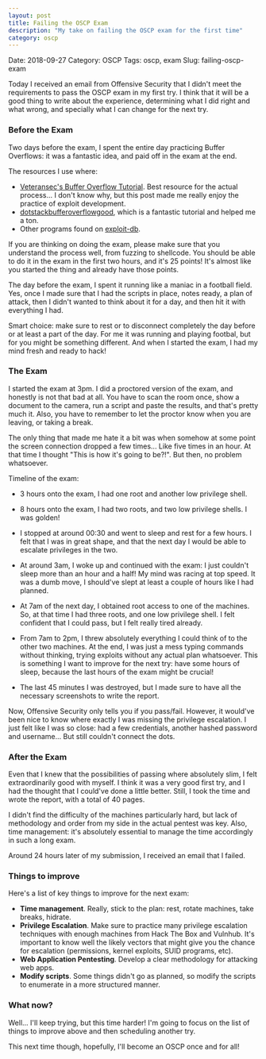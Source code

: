 ```yaml
---
layout: post
title: Failing the OSCP Exam
description: "My take on failing the OSCP exam for the first time"
category: oscp
---
```


Date: 2018-09-27
Category: OSCP
Tags: oscp, exam
Slug: failing-oscp-exam


Today I received an email from Offensive Security that I didn't meet the requirements to pass the OSCP exam in my first try. I think that it will be a good thing to write about the experience, determining what I did right and what wrong, and specially what I can change for the next try.

### Before the Exam

Two days before the exam, I spent the entire day practicing Buffer Overflows: it was a fantastic idea, and paid off in the exam at the end. 

The resources I use where:

- [Veteransec's Buffer Overflow Tutorial](https://veteransec.com/2018/09/10/32-bit-windows-buffer-overflows-made-easy/). Best resource for the actual process... I don't know why, but this post made me really enjoy the practice of exploit development.
- [dotstackbufferoverflowgood](https://github.com/justinsteven/dostackbufferoverflowgood), which is a fantastic tutorial and helped me a ton.
- Other programs found on [exploit-db](https://www.exploit-db.com).

If you are thinking on doing the exam, please make sure that you understand the process well, from fuzzing to shellcode. You should be able to do it in the exam in the first two hours, and it's 25 points! It's almost like you started the thing and already have those points.

The day before the exam, I spent it running like a maniac in a football field. Yes, once I made sure that I had the scripts in place, notes ready, a plan of attack, then I didn't wanted to think about it for a day, and then hit it with everything I had. 

Smart choice: make sure to rest or to disconnect completely the day before or at least a part of the day. For me it was running and playing footbal, but for you might be something different. And when I started the exam, I had my mind fresh and ready to hack!

### The Exam

I started the exam at 3pm. I did a proctored version of the exam, and honestly is not that bad at all. You have to scan the room once, show a document to the camera, run a script and paste the results, and that's pretty much it. Also, you have to remember to let the proctor know when you are leaving, or taking a break. 

The only thing that made me hate it a bit was when somehow at some point the screen connection dropped a few times... Like five times in an hour. At that time I thought "This is how it's going to be?!". But then, no problem whatsoever.

Timeline of the exam:

- 3 hours onto the exam, I had one root and another low privilege shell. 

- 8 hours onto the exam, I had two roots, and two low privilege shells. I was golden!

- I stopped at around 00:30 and went to sleep and rest for a few hours. I felt that I was in great shape, and that the next day I would be able to escalate privileges in the two.

- At around 3am, I woke up and continued with the exam: I just couldn't sleep more than an hour and a half! My mind was racing at top speed. It was a dumb move, I should've slept at least a couple of hours like I had planned.

- At 7am of the next day, I obtained root access to one of the machines. So, at that time I had three roots, and one low privilege shell. I felt confident that I could pass, but I felt really tired already.

- From 7am to 2pm, I threw absolutely everything I could think of to the other two machines. At the end, I was just a mess typing commands without thinking, trying exploits without any actual plan whatsoever. This is something I want to improve for the next try: have some hours of sleep, because the last hours of the exam might be crucial!

- The last 45 minutes I was destroyed, but I made sure to have all the necessary screenshots to write the report. 

Now, Offensive Security only tells you if you pass/fail. However, it would've been nice to know where exactly I was missing the privilege escalation. I just felt like I was so close: had a few credentials, another hashed password and username... But still couldn't connect the dots.

### After the Exam

Even that I knew that the possibilities of passing where absolutely slim, I felt extraordinarily good with myself. I think it was a very good first try, and I had the thought that I could've done a little better. Still, I took the time and wrote the report, with a total of 40 pages.

I didn't find the difficulty of the machines particularly hard, but lack of methodology and order from my side in the actual pentest was key. Also, time management: it's absolutely essential to manage the time accordingly in such a long exam.

Around 24 hours later of my submission, I received an email that I failed.

### Things to improve

Here's a list of key things to improve for the next exam:

- **Time management**. Really, stick to the plan: rest, rotate machines, take breaks, hidrate.
- **Privilege Escalation**. Make sure to practice many privilege escalation techniques with enough machines from Hack The Box and Vulnhub. It's important to know well the likely vectors that might give you the chance for escalation (permissions, kernel exploits, SUID programs, etc).
- **Web Application Pentesting**. Develop a clear methodology for attacking web apps. 
- **Modify scripts**. Some things didn't go as planned, so modify the scripts to enumerate in a more structured manner.

### What now?

Well... I'll keep trying, but this time harder! I'm going to focus on the list of things to improve above and then scheduling another try. 

This next time though, hopefully, I'll become an OSCP once and for all!